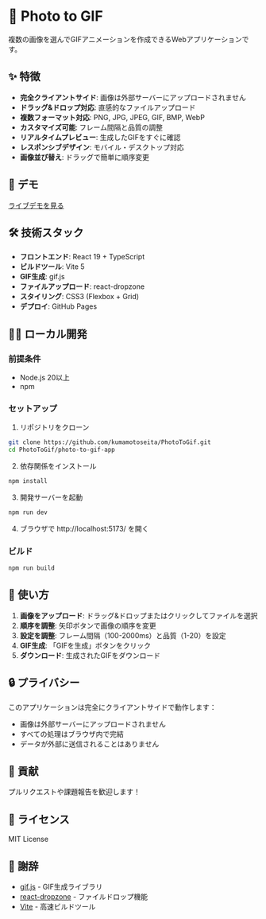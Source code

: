 # 📸 Photo to GIF

複数の画像を選んでGIFアニメーションを作成できるWebアプリケーションです。

## ✨ 特徴

- **完全クライアントサイド**: 画像は外部サーバーにアップロードされません
- **ドラッグ&ドロップ対応**: 直感的なファイルアップロード
- **複数フォーマット対応**: PNG, JPG, JPEG, GIF, BMP, WebP
- **カスタマイズ可能**: フレーム間隔と品質の調整
- **リアルタイムプレビュー**: 生成したGIFをすぐに確認
- **レスポンシブデザイン**: モバイル・デスクトップ対応
- **画像並び替え**: ドラッグで簡単に順序変更

## 🚀 デモ

[ライブデモを見る](https://kumamotoseita.github.io/PhotoToGif/)

## 🛠️ 技術スタック

- **フロントエンド**: React 19 + TypeScript
- **ビルドツール**: Vite 5
- **GIF生成**: gif.js
- **ファイルアップロード**: react-dropzone
- **スタイリング**: CSS3 (Flexbox + Grid)
- **デプロイ**: GitHub Pages

## 🏃‍♂️ ローカル開発

### 前提条件

- Node.js 20以上
- npm

### セットアップ

1. リポジトリをクローン
```bash
git clone https://github.com/kumamotoseita/PhotoToGif.git
cd PhotoToGif/photo-to-gif-app
```

2. 依存関係をインストール
```bash
npm install
```

3. 開発サーバーを起動
```bash
npm run dev
```

4. ブラウザで http://localhost:5173/ を開く

### ビルド

```bash
npm run build
```

## 📱 使い方

1. **画像をアップロード**: ドラッグ&ドロップまたはクリックしてファイルを選択
2. **順序を調整**: 矢印ボタンで画像の順序を変更
3. **設定を調整**: フレーム間隔（100-2000ms）と品質（1-20）を設定
4. **GIF生成**: 「GIFを生成」ボタンをクリック
5. **ダウンロード**: 生成されたGIFをダウンロード

## 🔒 プライバシー

このアプリケーションは完全にクライアントサイドで動作します：
- 画像は外部サーバーにアップロードされません
- すべての処理はブラウザ内で完結
- データが外部に送信されることはありません

## 🤝 貢献

プルリクエストや課題報告を歓迎します！

## 📄 ライセンス

MIT License

## 🙏 謝辞

- [gif.js](https://github.com/jnordberg/gif.js) - GIF生成ライブラリ
- [react-dropzone](https://github.com/react-dropzone/react-dropzone) - ファイルドロップ機能
- [Vite](https://vitejs.dev/) - 高速ビルドツール